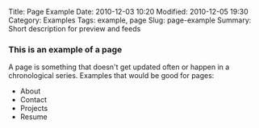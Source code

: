 Title: Page Example
Date: 2010-12-03 10:20
Modified: 2010-12-05 19:30
Category: Examples
Tags: example, page
Slug: page-example
Summary: Short description for preview and feeds

### This is an example of a page

A page is something that doesn't get updated often or happen in a chronological series. Examples that would be good for pages:

- About
- Contact
- Projects
- Resume
